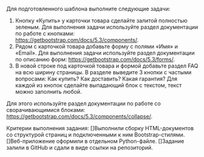 Для подготовленного шаблона выполните следующие задачи:
1. Кнопку «Купить» у карточки товара сделайте залитой полностью зеленым.
Для выполнения задачи используйте раздел документации по работе с кнопками: https://getbootstrap.com/docs/5.3/components/.
2. Рядом с карточкой товара добавьте форму с полями «Имя» и «Email».
Для выполнения задачи используйте раздел документации по описанию форм: https://getbootstrap.com/docs/5.3/forms/.
3. В новой строке под карточкой товара и формой добавьте раздел FAQ на всю ширину страницы. В разделе выведите 3 кнопки с частыми вопросами:
Как купить?
Как доставить?
Какая гарантия?
Для каждой из кнопок сделайте выпадающий блок с текстом, текст можно заполнить любой.

Для этого используйте раздел документации по работе со сворачивающимися блоками: https://getbootstrap.com/docs/5.3/components/collapse/.

Критерии выполнения задания:
[]Выполнили сборку HTML-документов со структурой страниц и подключенными к ним Bootstrap-стилями.
[]Веб-приложение оформили в отдельном Python-файле.
[]Задание залили в GitHub и сдали в виде ссылки на репозиторий.
